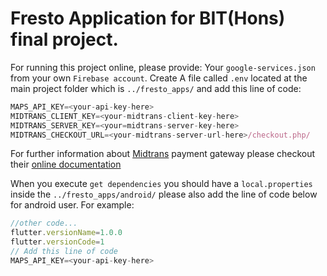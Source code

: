# Fresto Application for BIT(Hons) final project. #
For running this project online, please provide: 
Your `google-services.json` from your own `Firebase account`. 
Create A file called `.env` located at the main project folder which is `../fresto_apps/` and add this line of code:
```javascript
MAPS_API_KEY=<your-api-key-here>
MIDTRANS_CLIENT_KEY=<your-midtrans-client-key-here>
MIDTRANS_SERVER_KEY=<your=midtrans-server-key-here>
MIDTRANS_CHECKOUT_URL=<your-midtrans-server-url-here>/checkout.php/
```
For further information about [Midtrans](https://midtrans.com/) payment gateway please checkout their [online documentation](https://docs.midtrans.com/en/welcome/index.html)

When you execute `get dependencies` you should have a `local.properties` inside the `../fresto_apps/android/` please also add the line of code below for android user.
For example:
```javascript
//other code...
flutter.versionName=1.0.0
flutter.versionCode=1
// Add this line of code
MAPS_API_KEY=<your-api-key-here>
```